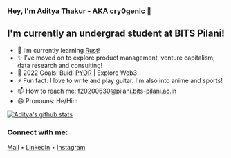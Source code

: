 ### Hey, I'm Aditya Thakur - AKA cry0genic 👋


## I'm currently an undergrad student at BITS Pilani!

- 🌱 I’m currently learning [Rust](https://www.rust-lang.org/)!
- ✨ I’ve moved on to explore product management, venture capitalism, data research and consulting!
- 🥅 2022 Goals: Buidl [PYOR](https://pyor.xyz/) | Explore Web3
- ⚡ Fun fact: I love to write and play guitar. I'm also into anime and sports!
- 📫 How to reach me: f20200630@pilani.bits-pilani.ac.in
- 😄 Pronouns: He/Him

[![Aditya's github stats](https://github-readme-stats.vercel.app/api?username=cry0genic&theme=vision-friendly-dark&show_icons=true)](https://github.com/anuraghazra/github-readme-stats)


### Connect with me:

[Mail](mailto:f20200630@pilani.bits-pilani.ac.in) •
[LinkedIn](https://www.linkedin.com/in/aditya11-thakur/) •
[Instagram](https://www.instagram.com/aditya_11_/) 

<br />


